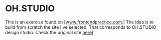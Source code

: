 # OH.STUDIO
This is an exercise found on [www.frontendpractice.com.] The idea is to build from scratch the site I've selected. That corresponds to OH.STUDIO design studio. Check the original site [here](https://oh.studio/)] 
